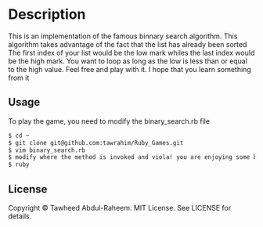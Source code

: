 # Description
This is an implementation of the famous binnary search algorithm.
This algorithm takes advantage of the fact that the list has already been sorted
The first index of your list would be the low mark whiles the last index would be 
the high mark. You want to loop as long as the low is less than or equal to the 
high value. Feel free and play with it. I hope that you learn something from it

## Usage
To play the game, you need to modify the binary_search.rb file 
```bash
$ cd ~
$ git clone git@github.com:tawrahim/Ruby_Games.git
$ vim binary_search.rb
$ modify where the method is invoked and viola! you are enjoying some binary
$ ruby 
```

## License

Copyright © Tawheed Abdul-Raheem.  MIT License.  See LICENSE for details.

